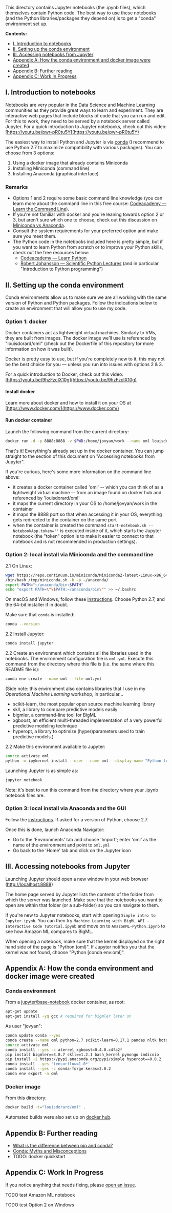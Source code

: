 This directory contains Jupyter notebooks (the .ipynb files), which themselves contain Python code. The best way to use these notebooks (and the Python libraries/packages they depend on) is to get a "conda" environment set up.

**Contents:**

* [I. Introduction to notebooks](#intro-notebooks)
* [II. Setting up the conda environment](#setup-conda-environment)
* [III. Accessing notebooks from Jupyter](#access-notebooks-jupyter)
* [Appendix A: How the conda environment and docker image were created](#how)
* [Appendix B: Further reading](#further-reading)
* [Appendix C: Work In Progress](#wip)


<a name="intro-notebooks"></a>
## I. Introduction to notebooks

Notebooks are very popular in the Data Science and Machine Learning communities as they provide great ways to learn and experiment. They are interactive web pages that include blocks of code that you can run and edit. For this to work, they need to be served by a notebook server called Jupyter. For a quick introduction to Jupyter notebooks, check out this video: [https://youtu.be/pwr-pR0tu5Y](https://youtu.be/pwr-pR0tu5Y)

The easiest way to install Python and Jupyter is via [conda](http://conda.io) (I recommend to use Python 2.7 to maximize compatibility with various packages). You can choose from 3 options:

1. Using a docker image that already contains Miniconda
2. Installing Miniconda (command line)
3. Installing Anaconda (graphical interface)

### Remarks

* Options 1 and 2 require some basic command line knowledge (you can learn more about the command line in this free course: [Codeacademy — Learn the Command Line](https://www.codecademy.com/learn/learn-the-command-line)).
* If you're not familiar with docker and you're leaning towards option 2 or 3, but aren't sure which one to choose, check out this discussion on [Miniconda vs Anaconda](https://conda.io/docs/download.html#should-i-download-anaconda-or-miniconda).
* Consult the system requirements for your preferred option and make sure you meet them.
* The Python code in the notebooks included here is pretty simple, but if you want to learn Python from scratch or to improve your Python skills, check out the free resources below:
   * [Codeacademy — Learn Python](https://www.codecademy.com/learn/python)
   * [Robert Johansson — Scientific Python Lectures](https://github.com/jrjohansson/scientific-python-lectures) (and in particular "Introduction to Python programming")

<a name="setup-conda-environment"></a>
## II. Setting up the conda environment

Conda environments allow us to make sure we are all working with the same version of Python and Python packages. Follow the indications below to create an environment that will allow you to use my code.

### Option 1: docker

Docker containers act as lightweight virtual machines. Similarly to VMs, they are built from images. The docker image we’ll use is referenced by "louisdorard/oml" (check out the Dockerfile of this repository for more information on how it was built).

Docker is pretty easy to use, but if you're completely new to it, this may not be the best choice for you — unless you run into issues with options 2 & 3.

For a quick introduction to Docker, check out this video: [https://youtu.be/9hzFzcIX10g](https://youtu.be/9hzFzcIX10g)

#### Install docker

Learn more about docker and how to install it on your OS at [https://www.docker.com/](https://www.docker.com/)

#### Run docker container

Launch the following command from the current directory:

```bash
docker run -d -p 8888:8888 -v $PWD:/home/jovyan/work --name oml louisdorard/oml start-notebook.sh --NotebookApp.token=''
```

That's it! Everything's already set up in the docker container. You can jump straight to the section of this document on "Accessing notebooks from Jupyter".

If you're curious, here's some more information on the command line above:

* it creates a docker container called 'oml' -- which you can think of as a lightweight virtual machine -- from an image found on docker hub and referenced by 'louisdorard/oml'
* it maps the current directory in your OS to /home/jovyan/work in the container
* it maps the 8888 port so that when accessing it in your OS, everything gets redirected to the container on the same port
* when the container is created the command `start-notebook.sh --NotebookApp.token=''` is executed inside of it, which starts the Jupyter notebook (the "token" option is to make it easier to connect to that notebook and is not recommended in production settings).

### Option 2: local install via Miniconda and the command line

2.1 On Linux:

```bash
wget https://repo.continuum.io/miniconda/Miniconda2-latest-Linux-x86_64.sh -O /tmp/miniconda.sh
/bin/bash /tmp/miniconda.sh -b -p ~/anaconda/
export PATH="~/anaconda/bin:$PATH"
echo "export PATH=\"\$PATH:~/anaconda/bin\"" >> ~/.bashrc
```

On macOS and Windows, follow these [instructions](https://conda.io/docs/install/quick.html). Choose Python 2.7, and the 64-bit installer if in doubt.

Make sure that `conda` is installed:

```bash
conda --version
```

2.2 Install Jupyter:

```bash
conda install jupyter
```

2.2 Create an environment which contains all the libraries used in the notebooks. The environment configuration file is `oml.yml`. Execute this command from the directory where this file is (i.e. the same where this README file is):

```bash
conda env create --name oml --file oml.yml
```

(Side note: this environment also contains libraries that I use in my _Operational Machine Learning_ workshop, in particular...

- scikit-learn, the most popular open source machine learning library
- skll, a library to compare predictive models easily
- bigmler, a command-line tool for BigML
- xgboost, an efficient multi-threaded implementation of a very powerful predictive modeling technique
- hyperopt, a library to optimize (hyper)parameters used to train predictive models.)

2.2 Make this environment available to Jupyter:

```bash
source activate oml
python -m ipykernel install --user --name oml --display-name "Python (oml)"
```

Launching Jupyter is as simple as:

```bash
jupyter notebook
```

Note: it's best to run this command from the directory where your .ipynb notebook files are.

### Option 3: local install via Anaconda and the GUI

Follow the [instructions](https://conda.io/docs/install/full.html). If asked for a version of Python, choose 2.7.

Once this is done, launch Anaconda Navigator:

* Go to the 'Environments' tab and choose 'Import'; enter 'oml' as the name of the environment and point to `oml.yml`
* Go back to the 'Home' tab and click on the Jupyter icon

<a name="access-notebooks-jupyter"></a>
## III. Accessing notebooks from Jupyter

Launching Jupyter should open a new window in your web browser ([http://localhost:8888](http://localhost:8888))

The home page served by Jupyter lists the contents of the folder from which the server was launched. Make sure that the notebooks you want to open are within that folder (or a sub-folder) so you can navigate to them.

If you're new to Jupyter notebooks, start with opening `Simple intro to Jupyter.ipynb`. You can then try `Machine Learning with BigML API - Interactive Code Tutorial.ipynb` and move on to `AmazonML-Python.ipynb` to see how Amazon ML compares to BigML.

When opening a notebook, make sure that the kernel displayed on the right hand side of the page is "Python (oml)". If Jupyter notifies you that the kernel was not found, choose "Python [conda env:oml]".

<a name="how"></a>
## Appendix A: How the conda environment and docker image were created

### Conda environment

From a [jupyter/base-notebook](https://github.com/jupyter/docker-stacks/blob/master/base-notebook/) docker container, as root:

```bash
apt-get update
apt-get install -yq gcc # required for bigmler later on
```

As user "jovyan":

```bash
conda update conda --yes
conda create --name oml python=2.7 scikit-learn=0.17.1 pandas nltk boto ipykernel matplotlib --yes
source activate oml
conda install --yes -c aterrel xgboost=0.4.0.c4fa2f
pip install bigmler==3.8.7 skll==1.2.1 bash_kernel pymongo indicoio
pip install -i https://pypi.anaconda.org/pypi/simple hyperopt==0.0.2
conda install --yes 'tensorflow=1.0*'
conda install --yes -c conda-forge keras=2.0.2
conda env export -n oml
```

### Docker image

From this directory:

```bash
docker build -t="louisdorard/oml" .
```

Automated builds were also set up on [docker hub](hub.docker.com/r/louisdorard/oml/).

<a name="further-reading"></a>
## Appendix B: Further reading

- [What is the difference between pip and conda?](http://stackoverflow.com/questions/20994716/what-is-the-difference-between-pip-and-conda)
- [Conda: Myths and Misconceptions](https://jakevdp.github.io/blog/2016/08/25/conda-myths-and-misconceptions/)
- TODO: docker quickstart

<a name="wip"></a>
## Appendix C: Work In Progress

If you notice anything that needs fixing, please [open an issue](https://github.com/louisdorard/Machine-Learning-Starter-Kit/issues).

TODO test Amazon ML notebook

TODO test Option 2 on Windows
